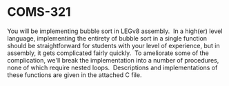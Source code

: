 # COMS-321
You will be implementing bubble sort in LEGv8 assembly.  In a high(er) level language, implementing the entirety of bubble sort in a single function should be straightforward for students with your level of experience, but in assembly, it gets complicated fairly quickly.  To ameliorate some of the complication, we'll break the implementation into a number of procedures, none of which require nested loops.  Descriptions and implementations of these functions are given in the attached C file.
